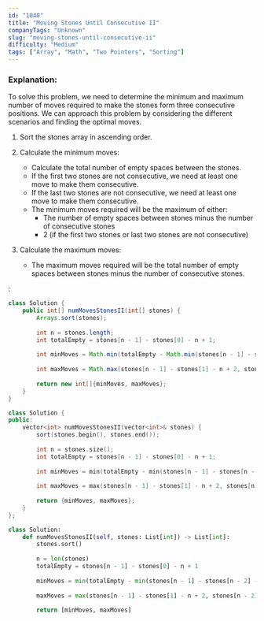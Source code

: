 ```yaml
---
id: "1040"
title: "Moving Stones Until Consecutive II"
companyTags: "Unknown"
slug: "moving-stones-until-consecutive-ii"
difficulty: "Medium"
tags: ["Array", "Math", "Two Pointers", "Sorting"]
---
```


### Explanation:
To solve this problem, we need to determine the minimum and maximum number of moves required to make the stones form three consecutive positions. We can approach this problem by considering the different scenarios and finding the optimal moves.

1. Sort the stones array in ascending order.
2. Calculate the minimum moves:
   - Calculate the total number of empty spaces between the stones.
   - If the first two stones are not consecutive, we need at least one move to make them consecutive.
   - If the last two stones are not consecutive, we need at least one move to make them consecutive.
   - The minimum moves required will be the maximum of either:
     - The number of empty spaces between stones minus the number of consecutive stones
     - 2 (if the first two stones or last two stones are not consecutive)

3. Calculate the maximum moves:
   - The maximum moves required will be the total number of empty spaces between stones minus the number of consecutive stones.

:

```java
class Solution {
    public int[] numMovesStonesII(int[] stones) {
        Arrays.sort(stones);
        
        int n = stones.length;
        int totalEmpty = stones[n - 1] - stones[0] - n + 1;
        
        int minMoves = Math.min(totalEmpty - Math.min(stones[n - 1] - stones[n - 2] - 1, stones[1] - stones[0] - 1), 2);
        
        int maxMoves = Math.max(stones[n - 1] - stones[1] - n + 2, stones[n - 2] - stones[0] - n + 2);
        
        return new int[]{minMoves, maxMoves};
    }
}
```

```cpp
class Solution {
public:
    vector<int> numMovesStonesII(vector<int>& stones) {
        sort(stones.begin(), stones.end());
        
        int n = stones.size();
        int totalEmpty = stones[n - 1] - stones[0] - n + 1;
        
        int minMoves = min(totalEmpty - min(stones[n - 1] - stones[n - 2] - 1, stones[1] - stones[0] - 1), 2);
        
        int maxMoves = max(stones[n - 1] - stones[1] - n + 2, stones[n - 2] - stones[0] - n + 2);
        
        return {minMoves, maxMoves};
    }
};
```

```python
class Solution:
    def numMovesStonesII(self, stones: List[int]) -> List[int]:
        stones.sort()
        
        n = len(stones)
        totalEmpty = stones[n - 1] - stones[0] - n + 1
        
        minMoves = min(totalEmpty - min(stones[n - 1] - stones[n - 2] - 1, stones[1] - stones[0] - 1), 2)
        
        maxMoves = max(stones[n - 1] - stones[1] - n + 2, stones[n - 2] - stones[0] - n + 2)
        
        return [minMoves, maxMoves]
```